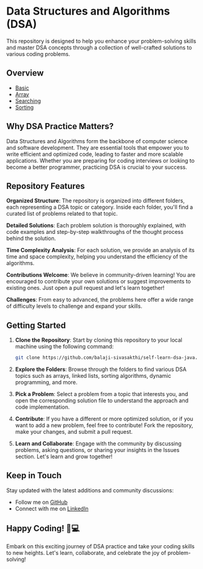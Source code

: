 # Data Structures and Algorithms (DSA)

This repository is designed to help you enhance your problem-solving skills and master DSA concepts through a collection of well-crafted solutions to various coding problems.
## Overview
- [Basic](https://github.com/balaji-sivasakthi/self-learn-dsa-java/tree/main/src/Basics)
- [Array](https://github.com/balaji-sivasakthi/self-learn-dsa-java/tree/main/src/Array)
- [Searching](https://github.com/balaji-sivasakthi/self-learn-dsa-java/tree/main/src/Searching)
- [Sorting](https://github.com/balaji-sivasakthi/self-learn-dsa-java/tree/main/src/Sorting)
## Why DSA Practice Matters?

Data Structures and Algorithms form the backbone of computer science and software development. They are essential tools that empower you to write efficient and optimized code, leading to faster and more scalable applications. Whether you are preparing for coding interviews or looking to become a better programmer, practicing DSA is crucial to your success.

## Repository Features

**Organized Structure**: The repository is organized into different folders, each representing a DSA topic or category. Inside each folder, you'll find a curated list of problems related to that topic.

**Detailed Solutions**: Each problem solution is thoroughly explained, with code examples and step-by-step walkthroughs of the thought process behind the solution.

**Time Complexity Analysis**: For each solution, we provide an analysis of its time and space complexity, helping you understand the efficiency of the algorithms.

**Contributions Welcome**: We believe in community-driven learning! You are encouraged to contribute your own solutions or suggest improvements to existing ones. Just open a pull request and let's learn together!

**Challenges**: From easy to advanced, the problems here offer a wide range of difficulty levels to challenge and expand your skills.

## Getting Started

1. **Clone the Repository**: Start by cloning this repository to your local machine using the following command:

      ```bash
      git clone https://github.com/balaji-sivasakthi/self-learn-dsa-java.git
      ```

2. **Explore the Folders**: Browse through the folders to find various DSA topics such as arrays, linked lists, sorting algorithms, dynamic programming, and more.

3. **Pick a Problem**: Select a problem from a topic that interests you, and open the corresponding solution file to understand the approach and code implementation.

4. **Contribute**: If you have a different or more optimized solution, or if you want to add a new problem, feel free to contribute! Fork the repository, make your changes, and submit a pull request.

5. **Learn and Collaborate**: Engage with the community by discussing problems, asking questions, or sharing your insights in the Issues section. Let's learn and grow together!

## Keep in Touch

Stay updated with the latest additions and community discussions:

- Follow me on [GitHub](https://github.com/balaji-sivasakthi)
- Connect with me on [LinkedIn](https://www.linkedin.com/in/balajisivasakthi)

## Happy Coding! 🚀💻

Embark on this exciting journey of DSA practice and take your coding skills to new heights. Let's learn, collaborate, and celebrate the joy of problem-solving!
